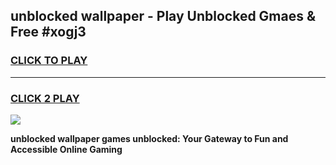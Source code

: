 
## unblocked wallpaper - Play Unblocked Gmaes & Free #xogj3
<h3>
<a href="https://news.freeplayer.one?title=unblocked_wallpaper&ref=24F">CLICK TO PLAY</a></h3>
<hr>

<h3>
<a href="https://news.freeplayer.one?title=unblocked_wallpaper&ref=24F">CLICK 2 PLAY</a>
  
</h3>

<a href="https://news.freeplayer.one?title=unblocked_wallpaper&ref=24F/"><img src="https://clearcache.store/games.png"></a>


**unblocked wallpaper games unblocked: Your Gateway to Fun and Accessible Online Gaming**
